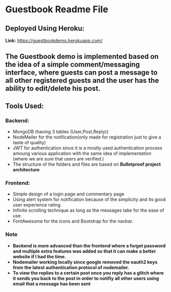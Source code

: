 # Guestbook Readme File

## Deployed Using Heroku:

**Link:** https://guestbookdemo.herokuapp.com/

## The Guestbook demo is implemented based on the idea of a simple comment/messaging interface, where guests can post a message to all other registered guests and the user has the ability to edit/delete his post.

## Tools Used:

### Backend:

- MongoDB (having 3 tables (User,Post,Reply))
- NodeMailer for the notification(only made for registration just to give a taste of quality)
- JWT for authentication since it is a mostly used authentication process amoung various application with the same idea of implementation (where we are sure that users are verified.)
- The structure of the folders and files are based on **Bulletproof project architecture**

### Frontend:

- Simple design of a login page and commentary page
- Using alert system for notification because of the simplicity and its good user experience rating.
- Infinite scrolling technique as long as the messages take for the ease of use.
- FontAwesome for the icons and Bootstrap for the navbar.

### Note

- **Backend is more advanced than the frontend where a forget password and multiple extra features was added so that it can make a better website if I had the time.**
- **Nodemailer working locally since google removed the oauth2 keys from the latest authentication protocol of nodemailer.**
- **To view the replies to a certain post once you reply has a glitch where it sends you back to the post in order to notifiy all other users using email that a message has been sent**
